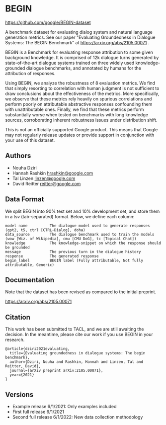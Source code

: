 BEGIN
=====

https://github.com/google/BEGIN-dataset

A benchmark dataset for evaluating dialog system and natural language
generation metrics.  See our paper "Evaluating Groundedness in
Dialogue Systems: The BEGIN Benchmark" at
https://arxiv.org/abs/2105.00071 .

BEGIN is a Benchmark for evaluating response attribution to some given
background knowledge. It is comprised of 12k dialogue turns generated
by state-of-the-art dialogue systems trained on three widely used
knowledge-grounded dialogue benchmarks, and annotated by humans for
the attribution of responses.

Using BEGIN, we analyze the robustness of 8 evaluation metrics. We
find that simply resorting to correlation with human judgment is not
sufficient to draw conclusions about the effectiveness of the metrics.
More specifically, we observe that these metrics rely heavily on
spurious correlations and perform poorly on attributable abstractive
responses confounding them with unattributable ones.  Finally, we find
that these metrics perform substantially worse when tested on
benchmarks with long knowledge sources, corroborating inherent
robustness issues under distribution shift.

This is not an officially supported Google product. This means that
Google may not regularly release updates or provide support in
conjunction with your use of this dataset.


Authors
-------
* Nouha Dziri
* Hannah Rashkin <hrashkin@google.com>
* Tal Linzen <linzen@google.com>
* David Reitter <reitter@google.com>


Data Format
----------
We split BEGIN into 90% test set and 10% development set,
and store them in a tsv (tab-separated) format. Below, we define each column:

    model name          The dialogue model used to generate responses (gpt2, t5, ctrl [CTRL-Dialog], doha)
    data_source         The dialogue benchmark used to train the models (wow [Wiz. of Wikipedia], cmu [CMU DoG], tc [Topical Chat])
    knowledge           The knowledge-snippet on which the response should be grounded
    message             The previous turn in the dialogue history
    response            The generated response
    begin_label         BEGIN label (Fully attributable, Not fully attributable, Generic)


Documentation
-------------
Note that the dataset has been revised as compared to the initial preprint.

https://arxiv.org/abs/2105.00071


## Citation
This work has been submitted to TACL, and we are still awaiting the decision. In the meantime, please cite our work if 
you use BEGIN in your research.
```
@article{dziri2021evaluating,
  title={Evaluating groundedness in dialogue systems: The begin benchmark},
  author={Dziri, Nouha and Rashkin, Hannah and Linzen, Tal and Reitter, David},
  journal={arXiv preprint arXiv:2105.00071},
  year={2021}
}
```


Versions
--------
* Example release 6/1/2021: Only examples included
* First full release 6/1/2021
* Second full release 6/1/2022: New data collection methodology

